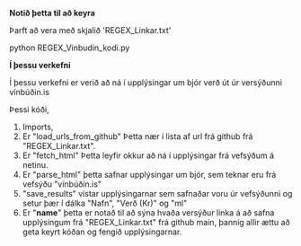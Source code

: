 **Notið þetta til að keyra**

Þarft að vera með skjalið 'REGEX_Linkar.txt'

python REGEX_Vinbudin_kodi.py


**Í þessu verkefni**

Í þessu verkefni er verið að ná í upplýsingar um bjór verð út úr versýðunni vínbúðin.is

Þessi kóði,
1. Imports,
2. Er "load_urls_from_github" Þetta nær í lista af url frá github frá "REGEX_Linkar.txt".
3. Er "fetch_html" Þetta leyfir okkur að ná í upplýsingar frá vefsýðum á netinu.
4. Er "parse_html" þetta safnar upplýsingar um bjór, sem teknar eru frá vefsýðu "vínbúðin.is"
5.  "save_results" vistar upplýsingarnar sem safnaðar voru úr vefsýðunni og setur þær í dálka "Nafn", "Verð (Kr)" og "ml"
6. Er "__name__" þetta er notað til að sýna hvaða versýður linka á að safna upplýsingum frá "REGEX_Linkar.txt" frá github main, þannig allir ættu að geta keyrt kóðan og fengið upplýsingarnar.